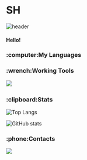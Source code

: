 # SH


![header](https://capsule-render.vercel.app/api?type=waving&color=timeGradient&height=200&section=header&text=So%20Hyun&fontSize=75&animation=twinkling&fontColor=ffffff&fontAlignY=35&fontAlign=75)


#### Hello! 

<div >
  
<h3 >:computer:My Languages</h3>
  
<p >

</p>

<h3 >:wrench:Working Tools</h3>
<p >
 <img src="https://img.shields.io/badge/Visual%20Studio-5C2D91?style=flat-square&logo=Visual%20Studio&logoColor=white"/></a>&nbsp 
  
 </p>
  
  
  <h3 >:clipboard:Stats</h3>
  
![Top Langs](https://github-readme-stats.vercel.app/api/top-langs/?username=sohyun03&layout=compact)  

![GitHub stats](https://github-readme-stats.vercel.app/api?username=sohyun03&count_private=true&show_icons=true&custom_title=sohyun03's%20Github&title_color=ffffff&text_color=ffffff&icon_color=e6c619&bg_color=3,f3506a,61e269,00a3df&hide_border=true&boreder_radius=100)


<h3 >:phone:Contacts</h3>
  <a href="mailto:sohun1103@gmail.com"><img src="https://img.shields.io/badge/Gmail-e63d1f?style=flat-square&logo=Gmail&logoColor=white&link=sohun1103@gmail.com"/></a>
  
</div>
